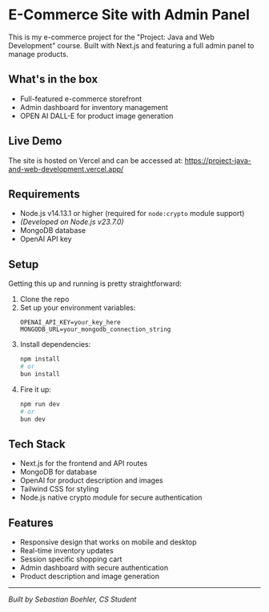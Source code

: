 # E-Commerce Site with Admin Panel

This is my e-commerce project for the "Project: Java and Web Development" course. Built with Next.js and featuring a full admin panel to manage products.

## What's in the box

- Full-featured e-commerce storefront
- Admin dashboard for inventory management
- OPEN AI DALL-E for product image generation

## Live Demo

The site is hosted on Vercel and can be accessed at:
https://project-java-and-web-development.vercel.app/

## Requirements

- Node.js v14.13.1 or higher (required for `node:crypto` module support)
- _(Developed on Node.js v23.7.0)_
- MongoDB database
- OpenAI API key

## Setup

Getting this up and running is pretty straightforward:

1. Clone the repo
2. Set up your environment variables:
   ```
   OPENAI_API_KEY=your_key_here
   MONGODB_URL=your_mongodb_connection_string
   ```
3. Install dependencies:
   ```bash
   npm install
   # or
   bun install
   ```
4. Fire it up:
   ```bash
   npm run dev
   # or
   bun dev
   ```

## Tech Stack

- Next.js for the frontend and API routes
- MongoDB for database
- OpenAI for product description and images
- Tailwind CSS for styling
- Node.js native crypto module for secure authentication

## Features

- Responsive design that works on mobile and desktop
- Real-time inventory updates
- Session specific shopping cart
- Admin dashboard with secure authentication
- Product description and image generation

---

_Built by Sebastian Boehler, CS Student_
